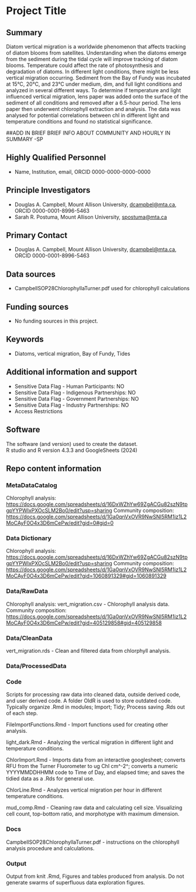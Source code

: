 # Project Title

## Summary


Diatom vertical migration is a worldwide phenomenon that affects tracking of diatom blooms from satellites. Understanding when the diatoms emerge from the sediment during the tidal cycle will improve tracking of diatom blooms. 
Temperature could affect the rate of photosynthesis and degradation of diatoms. In different light conditions, there might be less vertical migration occurring.
Sediment from the Bay of Fundy was incubated at 15°C, 20°C, and 23°C under medium, dim, and full light conditions and analyzed in several different ways. 
To determine if temperature and light influenced vertical migration, lens paper was added onto the surface of the sediment of all conditions and removed after a 6.5-hour period. The lens paper then underwent chlorophyll extraction and analysis.
The data was analysed for potential correlations between chl in different light and temperature conditions and found no statistical significance.

##ADD IN BRIEF BRIEF INFO ABOUT COMMUNITY AND HOURLY IN SUMMARY -SP

## Highly Qualified Personnel

- Name, Institution, email, ORCID 0000-0000-0000-0000

## Principle Investigators

- Douglas A. Campbell, Mount Allison University, dcampbel@mta.ca, ORCID 0000-0001-8996-5463
- Sarah R. Postuma, Mount Allison University, spostuma@mta.ca 

## Primary Contact  

- Douglas A. Campbell, Mount Allison University, dcampbel@mta.ca, ORCID 0000-0001-8996-5463

## Data sources

- CampbellSOP28ChlorophyllaTurner.pdf used for chlorophyll calculations

## Funding sources

- No funding sources in this project.

## Keywords

- Diatoms, vertical migration, Bay of Fundy, Tides

## Additional information and support

- Sensitive Data Flag - Human Participants:  NO
- Sensitive Data Flag - Indigenous Partnerships: NO
- Sensitive Data Flag - Government Partnerships: NO
- Sensitive Data Flag - Industry Partnerships: NO
- Access Restrictions

## Software  

The software (and version) used to create the dataset.  
R studio and R version 4.3.3 and GoogleSheets (2024) 

## Repo content information

### MetaDataCatalog

Chlorophyll analysis:
https://docs.google.com/spreadsheets/d/16DxWZhYw69ZgACGu82szN9tpgpYYPWIxPXOcSLM2Bo0/edit?usp=sharing
Community composition:
https://docs.google.com/spreadsheets/d/1Ga0qnVxOVR9NwSNI5RM1iz1L2MoCAyF0O4x3D6mCePw/edit?gid=0#gid=0

### Data Dictionary

Chlorophyll analysis:
https://docs.google.com/spreadsheets/d/16DxWZhYw69ZgACGu82szN9tpgpYYPWIxPXOcSLM2Bo0/edit?usp=sharing
Community composition:
https://docs.google.com/spreadsheets/d/1Ga0qnVxOVR9NwSNI5RM1iz1L2MoCAyF0O4x3D6mCePw/edit?gid=1060891329#gid=1060891329


### Data/RawData
Chlorophyll analysis:
vert_migration.csv - Chlorophyll analysis data.
Community composition:
https://docs.google.com/spreadsheets/d/1Ga0qnVxOVR9NwSNI5RM1iz1L2MoCAyF0O4x3D6mCePw/edit?gid=405129858#gid=405129858

### Data/CleanData

vert_migration.rds - Clean and filtered data from chlorphyll analysis.

### Data/ProcessedData

### Code

Scripts for processing raw data into cleaned data, outside derived code, and user derived code.
A folder OldR is used to store outdated code.
Typically organize .Rmd in modules; Import; Tidy; Process saving .Rds out of each step.

FileImportFunctions.Rmd - Import functions used for creating other analysis.

light_dark.Rmd - Analyzing the vertical migration in different light and temperature conditions. 

ChlorImport.Rmd - Imports  data from an interactive googlesheet; converts RFU from the Turner Fluorometer to ug Chl cm^-2^; converts a numeric YYYYMMDDHHMM code to Time of Day, and elapsed time; and saves the tidied data as a .Rds for general use.

ChlorLine.Rmd - Analyzes vertical migration per hour in different temperature conditions.

mud_comp.Rmd - Cleaning raw data and calculating cell size. Visualizing cell count, top-bottom ratio, and morphotype with maximum dimension. 

### Docs

CampbellSOP28ChlorophyllaTurner.pdf - instructions on the chlorophyll analysis procedure and calculations. 

### Output

Output from knit .Rmd, Figures and tables produced from analysis.
Do not generate swarms of superfluous data exploration figures.
